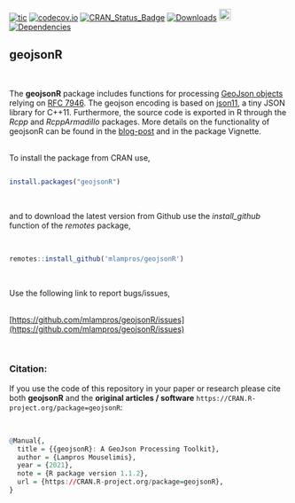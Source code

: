 
[![tic](https://github.com/mlampros/geojsonR/workflows/tic/badge.svg?branch=master)](https://github.com/mlampros/geojsonR/actions)
[![codecov.io](https://codecov.io/github/mlampros/geojsonR/coverage.svg?branch=master)](https://codecov.io/github/mlampros/geojsonR?branch=master)
[![CRAN_Status_Badge](http://www.r-pkg.org/badges/version/geojsonR)](http://cran.r-project.org/package=geojsonR)
[![Downloads](http://cranlogs.r-pkg.org/badges/grand-total/geojsonR?color=blue)](http://www.r-pkg.org/pkg/geojsonR)
<a href="https://www.buymeacoffee.com/VY0x8snyh" target="_blank"><img src="https://www.buymeacoffee.com/assets/img/custom_images/orange_img.png" alt="Buy Me A Coffee" height="21px" ></a>
[![Dependencies](https://tinyverse.netlify.com/badge/geojsonR)](https://cran.r-project.org/package=geojsonR)


## geojsonR
<br>

The **geojsonR** package includes functions for processing [GeoJson objects](https://en.wikipedia.org/wiki/GeoJSON) relying on [RFC 7946](https://datatracker.ietf.org/doc/html/rfc7946). The geojson encoding is based on [json11](https://github.com/dropbox/json11), a tiny JSON library for C++11. Furthermore, the source code is exported in R through the *Rcpp* and *RcppArmadillo* packages. More details on the functionality of geojsonR can be found in the [blog-post](http://mlampros.github.io/2017/03/29/geojsonR_package/) and in the package Vignette.
<br><br>

To install the package from CRAN use, 

```R

install.packages("geojsonR")


```
<br>

and to download the latest version from Github use the *install_github* function of the *remotes* package,
<br><br>

```R

remotes::install_github('mlampros/geojsonR')


```
<br>

Use the following link to report bugs/issues,
<br><br>

[https://github.com/mlampros/geojsonR/issues](https://github.com/mlampros/geojsonR/issues)

<br>

### **Citation:**

If you use the code of this repository in your paper or research please cite both **geojsonR** and the **original articles / software** `https://CRAN.R-project.org/package=geojsonR`:

<br>

```R
@Manual{,
  title = {{geojsonR}: A GeoJson Processing Toolkit},
  author = {Lampros Mouselimis},
  year = {2021},
  note = {R package version 1.1.2},
  url = {https://CRAN.R-project.org/package=geojsonR},
}
```

<br>
